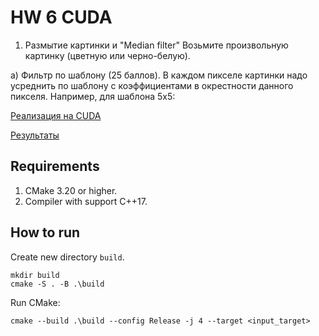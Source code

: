 # HW 6 CUDA

1. Размытие картинки и "Median filter"
Возьмите произвольную картинку (цветную или черно-белую).

а) Фильтр по шаблону (25 баллов). В каждом пикселе картинки надо усреднить по шаблону с коэффициентами в окрестности данного пикселя. Например, для шаблона 5x5:

[Реализация на CUDA](hw6/src/conv_kernel.cu)

[Результаты](image/conv.md)

## Requirements

1. CMake 3.20 or higher.
2. Compiler with support C++17.

## How to run

Create new directory `build`.

```
mkdir build
cmake -S . -B .\build
```

Run CMake:
```
cmake --build .\build --config Release -j 4 --target <input_target>
```
